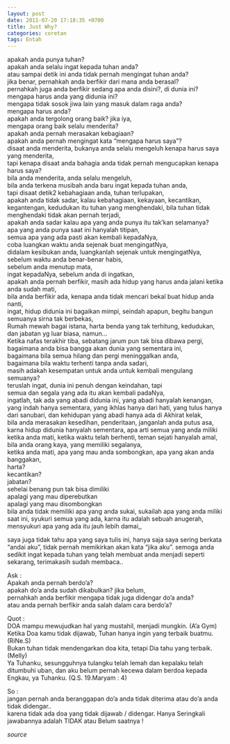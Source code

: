 ```yaml
---
layout: post
date: 2011-07-20 17:18:35 +0700
title: Just Why?
categories: coretan
tags: Entah
---
```

<p>apakah anda punya tuhan?<br>
apakah anda selalu ingat kepada tuhan anda?<br>
atau sampai detik ini anda tidak pernah mengingat tuhan anda?<br>
jika benar, pernahkah anda berfikir dari mana anda berasal?<br>
pernahkah juga anda berfikir sedang apa anda disini?, di dunia ini?<br>
mengapa harus anda yang didunia ini?<br>
mengapa tidak sosok jiwa lain yang masuk dalam raga anda?<br>
mengapa harus anda?<span id="more-431"></span><br>
apakah anda tergolong orang baik? jika iya,<br>
mengapa orang baik selalu menderita?<br>
apakah anda pernah merasakan kebagiaan?<br>
apakah anda pernah mengingat kata “mengapa harus saya”?<br>
disaat anda menderita, bukanya anda selalu mengeluh kenapa harus saya yang menderita,<br>
tapi kenapa disaat anda bahagia anda tidak pernah mengucapkan kenapa harus saya?<br>
bila anda menderita, anda selalu mengeluh,<br>
bila anda terkena musibah anda baru ingat kepada tuhan anda,<br>
tapi disaat detik2 kebahagiaan anda, tuhan terlupakan,<br>
apakah anda tidak sadar, kalau kebahagiaan, kekayaan, kecantikan, kegantengan, kedudukan itu tuhan yang menghendaki, bila tuhan tidak menghendaki tidak akan pernah terjadi,<br>
apakah anda sadar kalau apa yang anda punya itu tak’kan selamanya?<br>
apa yang anda punya saat ini hanyalah titipan,<br>
semua apa yang ada pasti akan kembali kepadaNya,<br>
coba luangkan waktu anda sejenak buat mengingatNya,<br>
didalam kesibukan anda, luangkanlah sejenak untuk mengingatNya,<br>
sebelum waktu anda benar-benar habis,<br>
sebelum anda menutup mata,<br>
ingat kepadaNya, sebelum anda di ingatkan,<br>
apakah anda pernah berfikir, masih ada hidup yang harus anda jalani ketika anda sudah mati,<br>
bila anda berfikir ada, kenapa anda tidak mencari bekal buat hidup anda nanti,<br>
ingat, hidup didunia ini bagaikan mimpi, seindah apapun, begitu bangun semuanya sirna tak berbekas,<br>
Rumah mewah bagai istana, harta benda yang tak terhitung, kedudukan, dan jabatan yg luar biasa, namun…<br>
Ketika nafas terakhir tiba, sebatang jarum pun tak bisa dibawa pergi,<br>
bagaimana anda bisa bangga akan dunia yang sementara ini,<br>
bagaimana bila semua hilang dan pergi meninggalkan anda,<br>
bagaimana bila waktu terhenti tanpa anda sadari,<br>
masih adakah kesempatan untuk anda untuk kembali mengulang semuanya?<br>
teruslah ingat, dunia ini penuh dengan keindahan, tapi<br>
semua dan segala yang ada itu akan kembali padaNya,<br>
ingatlah, tak ada yang abadi didunia ini, yang abadi hanyalah kenangan, yang indah hanya sementara, yang ikhlas hanya dari hati, yang tulus hanya dari sanubari, dan kehidupan yang abadi hanya ada di Akhirat kelak,<br>
bila anda merasakan kesedihan, penderitaan, janganlah anda putus asa, karna hidup didunia hanyalah sementara, apa arti semua yang anda miliki ketika anda mati, ketika waktu telah berhenti, teman sejati hanyalah amal,<br>
bila anda orang kaya, yang memiliki segalanya,<br>
ketika anda mati, apa yang mau anda sombongkan, apa yang akan anda banggakan,<br>
harta?<br>
kecantikan?<br>
jabatan?<br>
sehelai benang pun tak bisa dimiliki<br>
apalagi yang mau diperebutkan<br>
apalagi yang mau disombongkan<br>
bila anda tidak memiliki apa yang anda sukai, sukailah apa yang anda miliki saat ini, syukuri semua yang ada, karna itu adalah sebuah anugerah,<br>
mensyukuri apa yang ada itu jauh lebih damai,,</p>
<p>saya juga tidak tahu apa yang saya tulis ini, hanya saja saya sering berkata “andai aku”, tidak pernah memikirkan akan kata “jika aku”. semoga anda sedikit ingat kepada tuhan yang telah membuat anda menjadi seperti sekarang, terimakasih sudah membaca..</p>
<p>Ask :<br>
Apakah anda pernah berdo’a?<br>
apakah do’a anda sudah dikabulkan? jika belum,<br>
pernahkah anda berfikir mengapa tidak juga didengar do’a anda?<br>
atau anda pernah berfikir anda salah dalam cara berdo’a?</p>
<p>Quot :<br>
DOA mampu mewujudkan hal yang mustahil, menjadi mungkin. (A’a Gym)<br>
Ketika Doa kamu tidak dijawab, Tuhan hanya ingin yang terbaik buatmu. (RiNe.S)<br>
Bukan tuhan tidak mendengarkan doa kita, tetapi Dia tahu yang terbaik. (Melly)<br>
Ya Tuhanku, sesungguhnya tulangku telah lemah dan kepalaku telah ditumbuhi uban, dan aku belum pernah kecewa dalam berdoa kepada Engkau, ya Tuhanku. (Q.S. 19.Maryam : 4)</p>
<p>So :<br>
jangan pernah anda beranggapan do’a anda tidak diterima atau do’a anda tidak didengar..<br>
karena tidak ada doa yang tidak dijawab / didengar. Hanya Seringkali jawabannya adalah TIDAK atau Belum saatnya !</p>
<p><em><a target="_new" title="MeL :*">source</a></em></p>